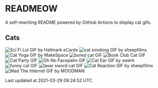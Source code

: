 # READMEOW

A self-rewriting README powered by GitHub Actions to display cat gifs.

## Cats

![Sci Fi Lol GIF by Hallmark eCards](https://media1.giphy.com/media/BzyTuYCmvSORqs1ABM/200.gif?cid=a0cc1d54cahzkabgb300km5hbvb03j78za63fvpjmeklz6uh&rid=200.gif)
![cat smoking GIF by sheepfilms](https://media3.giphy.com/media/3o6Zt481isNVuQI1l6/200.gif?cid=a0cc1d54cahzkabgb300km5hbvb03j78za63fvpjmeklz6uh&rid=200.gif)
![Cat Yoga GIF by MakeSpace](https://media3.giphy.com/media/xUPGcyi4YxcZp8dWZq/200.gif?cid=a0cc1d54cahzkabgb300km5hbvb03j78za63fvpjmeklz6uh&rid=200.gif)
![bored cat GIF](https://media2.giphy.com/media/mlvseq9yvZhba/200.gif?cid=a0cc1d54cahzkabgb300km5hbvb03j78za63fvpjmeklz6uh&rid=200.gif)
![Book Club Cat GIF](https://media1.giphy.com/media/1iu8uG2cjYFZS6wTxv/200.gif?cid=a0cc1d54cahzkabgb300km5hbvb03j78za63fvpjmeklz6uh&rid=200.gif)
![Cat Party GIF](https://media4.giphy.com/media/jpbnoe3UIa8TU8LM13/200.gif?cid=a0cc1d54cahzkabgb300km5hbvb03j78za63fvpjmeklz6uh&rid=200.gif)
![Oh No Facepalm GIF](https://media2.giphy.com/media/yFQ0ywscgobJK/200.gif?cid=a0cc1d54cahzkabgb300km5hbvb03j78za63fvpjmeklz6uh&rid=200.gif)
![Cat Ear GIF by swerk](https://media4.giphy.com/media/MCfhrrNN1goH6/200.gif?cid=a0cc1d54cahzkabgb300km5hbvb03j78za63fvpjmeklz6uh&rid=200.gif)
![funny cat GIF](https://media0.giphy.com/media/13CoXDiaCcCoyk/200.gif?cid=a0cc1d54cahzkabgb300km5hbvb03j78za63fvpjmeklz6uh&rid=200.gif)
![laser sword cat GIF](https://media2.giphy.com/media/q1MeAPDDMb43K/200.gif?cid=a0cc1d54cahzkabgb300km5hbvb03j78za63fvpjmeklz6uh&rid=200.gif)
![Cat Reaction GIF by sheepfilms](https://media2.giphy.com/media/1KoN1DMBnCMWk/200.gif?cid=a0cc1d54cahzkabgb300km5hbvb03j78za63fvpjmeklz6uh&rid=200.gif)
![Mad The Internet GIF by MOODMAN](https://media4.giphy.com/media/VbnUQpnihPSIgIXuZv/200.gif?cid=a0cc1d54cahzkabgb300km5hbvb03j78za63fvpjmeklz6uh&rid=200.gif)


Last updated at 2021-03-29 09:24:52 UTC